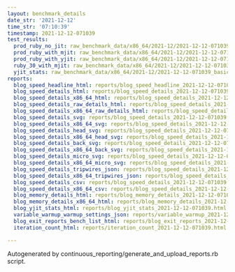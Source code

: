 ```yaml
---
layout: benchmark_details
date_str: '2021-12-12'
time_str: '07:10:39'
timestamp: 2021-12-12-071039
test_results:
  prod_ruby_no_jit: raw_benchmark_data/x86_64/2021-12/2021-12-12-071039_basic_benchmark_prod_ruby_no_jit.json
  prod_ruby_with_mjit: raw_benchmark_data/x86_64/2021-12/2021-12-12-071039_basic_benchmark_prod_ruby_with_mjit.json
  prod_ruby_with_yjit: raw_benchmark_data/x86_64/2021-12/2021-12-12-071039_basic_benchmark_prod_ruby_with_yjit.json
  ruby_30_with_mjit: raw_benchmark_data/x86_64/2021-12/2021-12-12-071039_basic_benchmark_ruby_30_with_mjit.json
  yjit_stats: raw_benchmark_data/x86_64/2021-12/2021-12-12-071039_basic_benchmark_yjit_stats.json
reports:
  blog_speed_headline_html: reports/blog_speed_headline_2021-12-12-071039.html
  blog_speed_details_html: reports/blog_speed_details_2021-12-12-071039.html
  blog_speed_details_x86_64_html: reports/blog_speed_details_2021-12-12-071039.x86_64.html
  blog_speed_details_raw_details_html: reports/blog_speed_details_2021-12-12-071039.raw_details.html
  blog_speed_details_x86_64_raw_details_html: reports/blog_speed_details_2021-12-12-071039.x86_64.raw_details.html
  blog_speed_details_svg: reports/blog_speed_details_2021-12-12-071039.svg
  blog_speed_details_x86_64_svg: reports/blog_speed_details_2021-12-12-071039.x86_64.svg
  blog_speed_details_head_svg: reports/blog_speed_details_2021-12-12-071039.head.svg
  blog_speed_details_x86_64_head_svg: reports/blog_speed_details_2021-12-12-071039.x86_64.head.svg
  blog_speed_details_back_svg: reports/blog_speed_details_2021-12-12-071039.back.svg
  blog_speed_details_x86_64_back_svg: reports/blog_speed_details_2021-12-12-071039.x86_64.back.svg
  blog_speed_details_micro_svg: reports/blog_speed_details_2021-12-12-071039.micro.svg
  blog_speed_details_x86_64_micro_svg: reports/blog_speed_details_2021-12-12-071039.x86_64.micro.svg
  blog_speed_details_tripwires_json: reports/blog_speed_details_2021-12-12-071039.tripwires.json
  blog_speed_details_x86_64_tripwires_json: reports/blog_speed_details_2021-12-12-071039.x86_64.tripwires.json
  blog_speed_details_csv: reports/blog_speed_details_2021-12-12-071039.csv
  blog_speed_details_x86_64_csv: reports/blog_speed_details_2021-12-12-071039.x86_64.csv
  blog_memory_details_html: reports/blog_memory_details_2021-12-12-071039.html
  blog_memory_details_x86_64_html: reports/blog_memory_details_2021-12-12-071039.x86_64.html
  blog_yjit_stats_html: reports/blog_yjit_stats_2021-12-12-071039.html
  variable_warmup_warmup_settings_json: reports/variable_warmup_2021-12-12-071039.warmup_settings.json
  blog_exit_reports_bench_list_html: reports/blog_exit_reports_2021-12-12-071039.bench_list.html
  iteration_count_html: reports/iteration_count_2021-12-12-071039.html

---
```

Autogenerated by continuous_reporting/generate_and_upload_reports.rb script.
